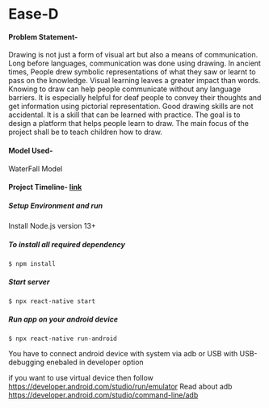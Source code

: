 # Ease-D
#### Problem Statement-
Drawing is not just a form of visual art but also a means of communication. Long before languages, communication was done using drawing. In ancient times, People drew symbolic representations of  what they saw or learnt to pass on the knowledge. Visual learning leaves a greater impact than words. Knowing to draw can help people communicate without any language barriers. It is especially helpful for deaf people to convey their thoughts and get information using pictorial representation. Good drawing skills are not accidental. It is a skill that can be learned with practice. The goal is to design a platform that helps people learn to draw. The main focus of the project shall be to teach children how to draw.
#### Model Used-
WaterFall Model
#### Project Timeline- [link](https://docs.google.com/spreadsheets/d/1dbgiKwDt6Sv6VdQ2t54Iu6b7pfj3H8rtjtr393cTbig/edit?usp=sharing)
##### Setup Environment and run
Install Node.js version 13+
##### To install all required dependency
```
$ npm install 
```
##### Start server
``` 
$ npx react-native start
```
##### Run app on your android device
```
$ npx react-native run-android
```
You have to connect android device with system via adb or USB with USB-debugging enebaled in developer option

if you want to use virtual device then follow https://developer.android.com/studio/run/emulator 
Read about adb https://developer.android.com/studio/command-line/adb

